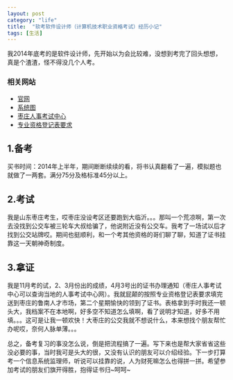 ```yaml
---
layout: post 
category: "life" 
title:  "软考软件设计师（计算机技术职业资格考试）经历小记" 
tags: [生活]
---
```


我2014年底考的是软件设计师，先开始以为会比较难，没想到考完了回头想想，真是个渣渣，怪不得没几个人考。

### 相关网站

* [官网](http://www.ruankao.org.cn/)
* [系统图](http://www.ruankao.org.cn/jsj/cms/ksjs/images/zigejj.jpg)
* [枣庄人事考试中心](http://www.zzrsks.com/zhengshubanli/)
* [专业资格登记表要求](http://www.zzrsks.com/kaoshengxuzhi/20120723/1111.html)

## 1.备考
买书时间：2014年上半年，期间断断续续的看，将书认真翻看了一遍，模拟题也就做了一两套。满分75分及格标准45分以上。

## 2.考试
我是山东枣庄考生，哎枣庄没设考区还要跑到大临沂。。。那叫一个荒凉啊，第一次去没找到公交车被三轮车大叔给骗了，他说附近没有公交车。我考了一场试以后才找到公交站牌哎。期间也挺顺利，和一个考其他资格的哥们聊了聊，知道了证书挂靠这一天朝神奇制度。

## 3.拿证
我是11月考的试，2、3月份出的成绩，4月3号出的证书办理通知（枣庄人事考试中心可以查询当地的人事考试中心网）。我就屁颠的按照专业资格登记表要求填完送到枣庄的鲁南人才市场，第二个星期愉快的领到了证书。表格拿到手时我还一顿头大，我档案不在本地啊，好多空不知道怎么填啊，看了说明才知道，好多不用填。。。这可是让我一顿欢快！大枣庄的公交我就不想说什么，本来想找个朋友帮忙办呢哎，奈何人脉单薄。。。

总之，备考复习的事没怎么说，倒是把流程搞了一遍。写下来也是帮大家省省这些没必要的事，当时我可是头大的很，又没有认识的朋友可以介绍经验。下一步打算考一个信息系统监理师，听说可以挂靠的说，人为财死嘛怎么也得拼一拼。希望参加考试的朋友们旗开得胜，抱得证书归~呵呵~


